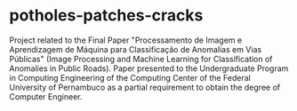 # potholes-patches-cracks
Project related to the Final Paper "Processamento de Imagem e Aprendizagem de Máquina para Classificação de Anomalias em Vias Públicas" (Image Processing and Machine Learning for Classification of Anomalies in Public Roads). Paper presented to the Undergraduate Program in Computing Engineering of the Computing Center of the Federal University of Pernambuco as a partial requirement to obtain the degree of Computer Engineer.
